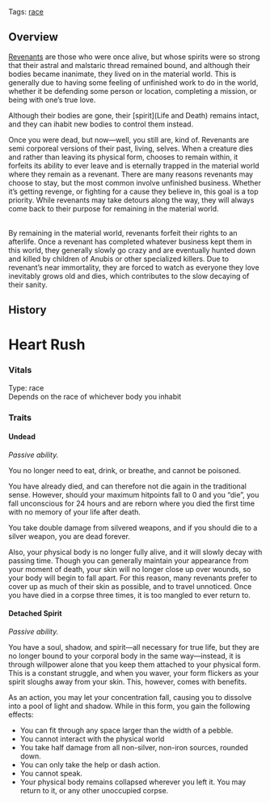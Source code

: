 Tags: [race](Races)

## Overview

[Revenants](Revenants) are those who were once alive, but whose spirits were so strong that their astral and malstaric thread remained bound, and although their bodies became inanimate, they lived on in the material world. This is generally due to having some feeling of unfinished work to do in the world, whether it be defending some person or location, completing a mission, or being with one’s true love. 

Although their bodies are gone, their [spirit](Life and Death) remains intact, and they can ihabit new bodies to control them instead. 

Once you were dead, but now—well, you still are, kind of. Revenants are semi corporeal versions of their past, living, selves. When a creature dies and rather than leaving its physical form, chooses to remain within, it forfeits its ability to ever leave and is eternally trapped in the material world where they remain as a revenant. There are many reasons revenants may choose to stay, but the most common involve unfinished business. Whether it’s getting revenge, or fighting for a cause they believe in, this goal is a top priority. While revenants may take detours along the way, they will always come back to their purpose for remaining in the material world.

<br>
By remaining in the material world, revenants forfeit their rights to an afterlife. Once a revenant has completed whatever business kept them in this world, they generally slowly go crazy and are eventually hunted down and killed by children of Anubis or other specialized killers. 
Due to revenant’s near immortality, they are forced to watch as everyone they love inevitably grows old and dies, which contributes to the slow decaying of their sanity.

## History

# Heart Rush

### Vitals
Type: race  
Depends on the race of whichever body you inhabit

### Traits

#### Undead
*Passive ability.*

You no longer need to eat, drink, or breathe, and cannot be poisoned.

You have already died, and can therefore not die again in the traditional sense. However, should your maximum hitpoints fall to 0 and you “die”, you fall unconscious for 24 hours and are reborn where you died the first time with no memory of your life after death. 

You take double damage from silvered weapons, and if you should die to a silver weapon, you are dead forever.

Also, your physical body is no longer fully alive, and it will slowly decay with passing time. Though you can generally maintain your appearance from your moment of death, your skin will no longer close up over wounds, so your body will begin to fall apart. For this reason, many revenants prefer to cover up as much of their skin as possible, and to travel unnoticed. Once you have died in a corpse three times, it is too mangled to ever return to.

#### Detached Spirit
*Passive ability.*

You have a soul, shadow, and spirit—all necessary for true life, but they are no longer bound to your corporal body in the same way—instead, it is through willpower alone that you keep them attached to your physical form. This is a constant struggle, and when you waver, your form flickers as your spirit sloughs away from your skin. This, however, comes with benefits. 

As an action, you may let your concentration fall, causing you to dissolve into a pool of light and shadow. While in this form, you gain the following effects:

- You can fit through any space larger than the width of a pebble. 
- You cannot interact with the physical world
- You take half damage from all non-silver, non-iron sources, rounded down. 
- You can only take the help or dash action.
- You cannot speak.
- Your physical body remains collapsed wherever you left it. You may return to it, or any other unoccupied corpse.

